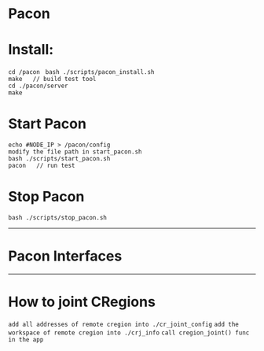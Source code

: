 # Pacon

# Install:  
`cd /pacon ` 
`bash ./scripts/pacon_install.sh`    
`make   // build test tool`      
`cd ./pacon/server`  
`make` 

# Start Pacon  
`echo #NODE_IP > /pacon/config`  
`modify the file path in start_pacon.sh`  
`bash ./scripts/start_pacon.sh`  
`pacon   // run test`  

# Stop Pacon  
`bash ./scripts/stop_pacon.sh`

***
# Pacon Interfaces


***
# How to joint CRegions
`add all addresses of remote cregion into ./cr_joint_config`
`add the workspace of remote cregion into ./crj_info`
`call cregion_joint() func in the app`